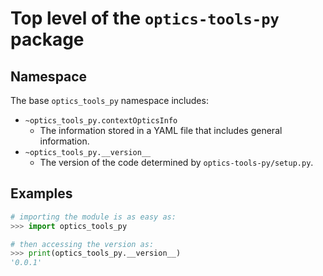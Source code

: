 # Top level of the `optics-tools-py` package

## Namespace

The base `optics_tools_py` namespace includes:

- `~optics_tools_py.contextOpticsInfo`
  - The information stored in a YAML file that includes general information.
- `~optics_tools_py.__version__`
  - The version of the code determined by `optics-tools-py/setup.py`.

## Examples

```python
# importing the module is as easy as:
>>> import optics_tools_py

# then accessing the version as:
>>> print(optics_tools_py.__version__)
'0.0.1'
```
